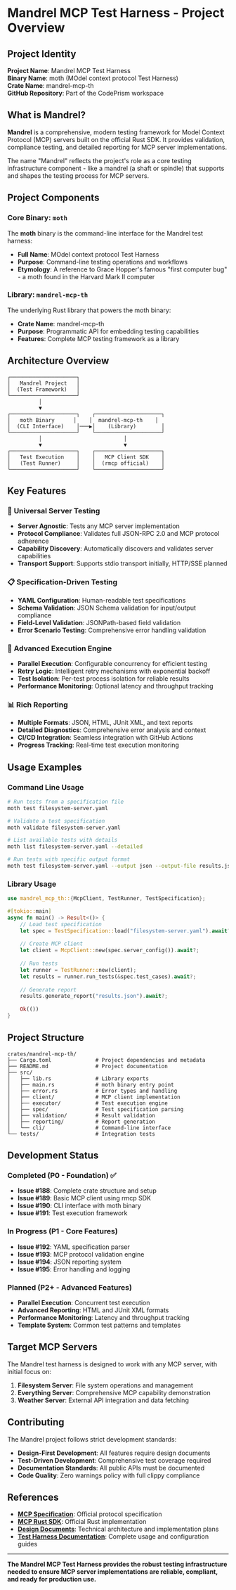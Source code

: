# Mandrel MCP Test Harness - Project Overview

## Project Identity

**Project Name**: Mandrel MCP Test Harness  
**Binary Name**: moth (MOdel context protocol Test Harness)  
**Crate Name**: mandrel-mcp-th  
**GitHub Repository**: Part of the CodePrism workspace  

## What is Mandrel?

**Mandrel** is a comprehensive, modern testing framework for Model Context Protocol (MCP) servers built on the official Rust SDK. It provides validation, compliance testing, and detailed reporting for MCP server implementations.

The name "Mandrel" reflects the project's role as a core testing infrastructure component - like a mandrel (a shaft or spindle) that supports and shapes the testing process for MCP servers.

## Project Components

### Core Binary: `moth`
The **moth** binary is the command-line interface for the Mandrel test harness:
- **Full Name**: MOdel context protocol Test Harness
- **Purpose**: Command-line testing operations and workflows
- **Etymology**: A reference to Grace Hopper's famous "first computer bug" - a moth found in the Harvard Mark II computer

### Library: `mandrel-mcp-th`
The underlying Rust library that powers the moth binary:
- **Crate Name**: mandrel-mcp-th
- **Purpose**: Programmatic API for embedding testing capabilities
- **Features**: Complete MCP testing framework as a library

## Architecture Overview

```text
┌─────────────────────┐
│   Mandrel Project   │
│  (Test Framework)   │
└─────────────────────┘
          │
          ▼
┌─────────────────────┐    ┌─────────────────────┐
│   moth Binary      │    │  mandrel-mcp-th    │
│  (CLI Interface)    │───▶│    (Library)        │
└─────────────────────┘    └─────────────────────┘
          │                          │
          ▼                          ▼
┌─────────────────────┐    ┌─────────────────────┐
│   Test Execution    │    │   MCP Client SDK    │
│   (Test Runner)     │    │  (rmcp official)    │
└─────────────────────┘    └─────────────────────┘
```

## Key Features

### 🔧 **Universal Server Testing**
- **Server Agnostic**: Tests any MCP server implementation
- **Protocol Compliance**: Validates full JSON-RPC 2.0 and MCP protocol adherence
- **Capability Discovery**: Automatically discovers and validates server capabilities
- **Transport Support**: Supports stdio transport initially, HTTP/SSE planned

### 📋 **Specification-Driven Testing**
- **YAML Configuration**: Human-readable test specifications
- **Schema Validation**: JSON Schema validation for input/output compliance
- **Field-Level Validation**: JSONPath-based field validation
- **Error Scenario Testing**: Comprehensive error handling validation

### 🚀 **Advanced Execution Engine**
- **Parallel Execution**: Configurable concurrency for efficient testing
- **Retry Logic**: Intelligent retry mechanisms with exponential backoff
- **Test Isolation**: Per-test process isolation for reliable results
- **Performance Monitoring**: Optional latency and throughput tracking

### 📊 **Rich Reporting**
- **Multiple Formats**: JSON, HTML, JUnit XML, and text reports
- **Detailed Diagnostics**: Comprehensive error analysis and context
- **CI/CD Integration**: Seamless integration with GitHub Actions
- **Progress Tracking**: Real-time test execution monitoring

## Usage Examples

### Command Line Usage
```bash
# Run tests from a specification file
moth test filesystem-server.yaml

# Validate a test specification
moth validate filesystem-server.yaml

# List available tests with details
moth list filesystem-server.yaml --detailed

# Run tests with specific output format
moth test filesystem-server.yaml --output json --output-file results.json
```

### Library Usage
```rust
use mandrel_mcp_th::{McpClient, TestRunner, TestSpecification};

#[tokio::main]
async fn main() -> Result<()> {
    // Load test specification
    let spec = TestSpecification::load("filesystem-server.yaml").await?;
    
    // Create MCP client
    let client = McpClient::new(spec.server_config()).await?;
    
    // Run tests
    let runner = TestRunner::new(client);
    let results = runner.run_tests(&spec.test_cases).await?;
    
    // Generate report
    results.generate_report("results.json").await?;
    
    Ok(())
}
```

## Project Structure

```
crates/mandrel-mcp-th/
├── Cargo.toml              # Project dependencies and metadata
├── README.md               # Project documentation
├── src/
│   ├── lib.rs              # Library exports
│   ├── main.rs             # moth binary entry point
│   ├── error.rs            # Error types and handling
│   ├── client/             # MCP client implementation
│   ├── executor/           # Test execution engine
│   ├── spec/               # Test specification parsing
│   ├── validation/         # Result validation
│   ├── reporting/          # Report generation
│   └── cli/                # Command-line interface
└── tests/                  # Integration tests
```

## Development Status

### Completed (P0 - Foundation) ✅
- **Issue #188**: Complete crate structure and setup
- **Issue #189**: Basic MCP client using rmcp SDK
- **Issue #190**: CLI interface with moth binary
- **Issue #191**: Test execution framework

### In Progress (P1 - Core Features)
- **Issue #192**: YAML specification parser
- **Issue #193**: MCP protocol validation engine
- **Issue #194**: JSON reporting system
- **Issue #195**: Error handling and logging

### Planned (P2+ - Advanced Features)
- **Parallel Execution**: Concurrent test execution
- **Advanced Reporting**: HTML and JUnit XML formats
- **Performance Monitoring**: Latency and throughput tracking
- **Template System**: Common test patterns and templates

## Target MCP Servers

The Mandrel test harness is designed to work with any MCP server, with initial focus on:

1. **Filesystem Server**: File system operations and management
2. **Everything Server**: Comprehensive MCP capability demonstration
3. **Weather Server**: External API integration and data fetching

## Contributing

The Mandrel project follows strict development standards:

- **Design-First Development**: All features require design documents
- **Test-Driven Development**: Comprehensive test coverage required
- **Documentation Standards**: All public APIs must be documented
- **Code Quality**: Zero warnings policy with full clippy compliance

## References

- **[MCP Specification](https://spec.modelcontextprotocol.io/)**: Official protocol specification
- **[MCP Rust SDK](https://github.com/modelcontextprotocol/rust-sdk)**: Official Rust implementation
- **[Design Documents](design/)**: Technical architecture and implementation plans
- **[Test Harness Documentation](test-harness/)**: Complete usage and configuration guides

---

**The Mandrel MCP Test Harness provides the robust testing infrastructure needed to ensure MCP server implementations are reliable, compliant, and ready for production use.** 